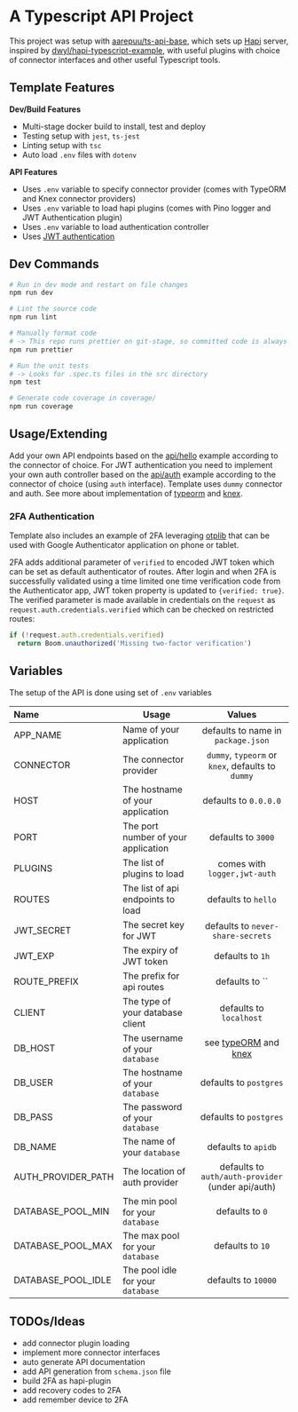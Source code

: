 # A Typescript API Project

This project was setup with [aarepuu/ts-api-base](https://github.com/ts-api-base), which sets up [Hapi](https://hapi.dev/) server, inspired by [dwyl/hapi-typescript-example](https://github.com/dwyl/hapi-typescript-example), with useful plugins with choice of connector interfaces and other useful Typescript tools.

## Template Features

**Dev/Build Features**

- Multi-stage docker build to install, test and deploy
- Testing setup with `jest`, `ts-jest`
- Linting setup with `tsc`
- Auto load `.env` files with `dotenv`

**API Features**

- Uses `.env` variable to specify connector provider (comes with TypeORM and Knex connector providers)
- Uses `.env` variable to load hapi plugins (comes with Pino logger and JWT Authentication plugin)
- Uses `.env` variable to load authentication controller
- Uses [JWT authentication](https://github.com/dwyl/hapi-auth-jwt2)

## Dev Commands

```bash
# Run in dev mode and restart on file changes
npm run dev

# Lint the source code
npm run lint

# Manually format code
# -> This repo runs prettier on git-stage, so committed code is always formatted
npm run prettier

# Run the unit tests
# -> Looks for .spec.ts files in the src directory
npm test

# Generate code coverage in coverage/
npm run coverage
```

## Usage/Extending

Add your own API endpoints based on the [api/hello](src/api/hello) example according to the connector of choice. For JWT authentication you need to implement your own auth controller based on the [api/auth](src/api/auth) example according to the connector of choice (using `auth` interface). Template uses `dummy` connector and auth. See more about implementation of [typeorm](https://typeorm.io) and [knex](http://knexjs.org/).

### 2FA Authentication

Template also includes an example of 2FA leveraging [otplib](https://github.com/yeojz/otplib) that can be used with Google Authenticator application on phone or tablet.

2FA adds additional parameter of `verified` to encoded JWT token which can be set as default authenticator of routes. After login and when 2FA is successfully validated using a time limited one time verification code from the Authenticator app, JWT token property is updated to `{verified: true}`. The verified parameter is made available in credentials on the `request` as `request.auth.credentials.verified` which can be checked on restricted routes:

```js
if (!request.auth.credentials.verified)
  return Boom.unauthorized('Missing two-factor verification')
```

## Variables

The setup of the API is done using set of `.env` variables

| Name               | Usage                               |                                                       Values                                                       |
| :----------------- | ----------------------------------- | :----------------------------------------------------------------------------------------------------------------: |
| APP_NAME           | Name of your application            |                                         defaults to name in `package.json`                                         |
| CONNECTOR          | The connector provider              |                                 `dummy`, `typeorm` or `knex`, defaults to `dummy`                                  |
| HOST               | The hostname of your application    |                                               defaults to `0.0.0.0`                                                |
| PORT               | The port number of your application |                                                 defaults to `3000`                                                 |
| PLUGINS            | The list of plugins to load         |                                            comes with `logger,jwt-auth`                                            |
| ROUTES             | The list of api endpoints to load   |                                                defaults to `hello`                                                 |
| JWT_SECRET         | The secret key for JWT              |                                         defaults to `never-share-secrets`                                          |
| JWT_EXP            | The expiry of JWT token             |                                                  defaults to `1h`                                                  |
| ROUTE_PREFIX       | The prefix for api routes           |                                                   defaults to ``                                                   |
| CLIENT             | The type of your database client    |                                              defaults to `localhost`                                               |
| DB_HOST            | The username of your `database`     | see [typeORM](https://typeorm.io/#/undefined/creating-a-connection-to-the-database) and [knex](http://knexjs.org/) |
| DB_USER            | The hostname of your `database`     |                                               defaults to `postgres`                                               |
| DB_PASS            | The password of your `database`     |                                               defaults to `postgres`                                               |
| DB_NAME            | The name of your `database`         |                                                defaults to `apidb`                                                 |
| AUTH_PROVIDER_PATH | The location of auth provider       |                                 defaults to `auth/auth-provider` (under api/auth)                                  |
| DATABASE_POOL_MIN  | The min pool for your `database`    |                                                  defaults to `0`                                                   |
| DATABASE_POOL_MAX  | The max pool for your `database`    |                                                  defaults to `10`                                                  |
| DATABASE_POOL_IDLE | The pool idle for your `database`   |                                                defaults to `10000`                                                 |

## TODOs/Ideas

- add connector plugin loading
- implement more connector interfaces
- auto generate API documentation
- add API generation from `schema.json` file
- build 2FA as hapi-plugin
- add recovery codes to 2FA
- add remember device to 2FA

